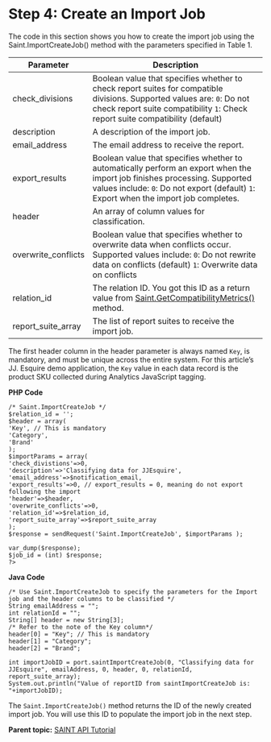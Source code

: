 # Step 4: Create an Import Job

 

The code in this section shows you how to create the import job using the Saint.ImportCreateJob() method with the parameters specified in Table 1.

| Parameter | Description |
|-------------|---------------|
| check_divisions | Boolean value that specifies whether to check report suites for compatible divisions. Supported values are: `0`: Do not check report suite compatibility `1`: Check report suite compatibility (default) |
| description | A description of the import job. |
| email_address | The email address to receive the report. |
| export_results | Boolean value that specifies whether to automatically perform an export when the import job finishes processing. Supported values include: `0`: Do not export (default) `1`: Export when the import job completes. |
| header | An array of column values for classification. |
| overwrite_conflicts | Boolean value that specifies whether to overwrite data when conflicts occur. Supported values include: `0`: Do not rewrite data on conflicts (default) `1`: Overwrite data on conflicts |
| relation_id | The relation ID. You got this ID as a return value from [Saint.GetCompatibilityMetrics()](../saint-api/methods/r_GetCompatibilityMetrics.md) method. |
| report_suite_array | The list of report suites to receive the import job. |

The first header column in the header parameter is always named `Key`, is mandatory, and must be unique across the entire system. For this article’s JJ. Esquire demo application, the `Key` value in each data record is the product SKU collected during Analytics JavaScript tagging.

**PHP Code** 

```
/* Saint.ImportCreateJob */ 
$relation_id = ''; 
$header = array( 
'Key', // This is mandatory 
'Category', 
'Brand' 
); 
$importParams = array( 
'check_divistions'=>0, 
'description'=>'Classifying data for JJEsquire', 
'email_address'=>$notification_email, 
'export_results'=>0, // export_results = 0, meaning do not export following the import
'header'=>$header, 
'overwrite_conflicts'=>0, 
'relation_id'=>$relation_id, 
'report_suite_array'=>$report_suite_array 
); 
$response = sendRequest('Saint.ImportCreateJob', $importParams ); 

var_dump($response); 
$job_id = (int) $response; 
?>
```

**Java Code** 

```
/* Use Saint.ImportCreateJob to specify the parameters for the Import job and the header columns to be classified */ 
String emailAddress = ""; 
int relationId = ""; 
String[] header = new String[3]; 
/* Refer to the note of the Key column*/ 
header[0] = "Key"; // This is mandatory 
header[1] = "Category"; 
header[2] = "Brand"; 

int importJobID = port.saintImportCreateJob(0, "Classifying data for JJEsquire", emailAddress, 0, header, 0, relationId, report_suite_array); 
System.out.println("Value of reportID from saintImportCreateJob is: "+importJobID);
```

The `Saint.ImportCreateJob()` method returns the ID of the newly created import job. You will use this ID to populate the import job in the next step.

**Parent topic:** [SAINT API Tutorial](c_SAINT_API_Overview.md)

